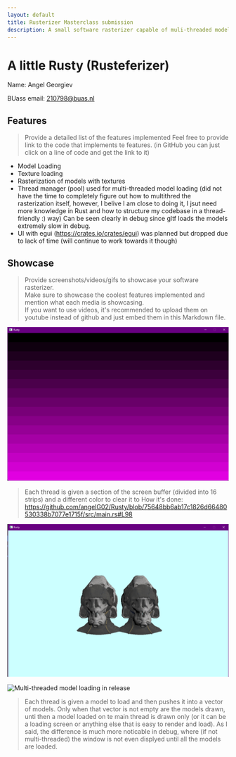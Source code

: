 ```yaml
---
layout: default
title: Rusterizer Masterclass submission
description: A small software rasterizer capable of muli-threaded model loading, drawing of loaded models with or without textures and not much more
---
```


# A little Rusty (Rusteferizer)
Name: Angel Georgiev 

BUass email: 210798@buas.nl

## Features
> Provide a detailed list of the features implemented
> Feel free to provide link to the code that implements te features. (in GitHub you can just click on a line of code and get the link to it)

+ Model Loading
+ Texture loading
+ Rasterization of models with textures
+ Thread manager (pool) used for multi-threaded model loading (did not have the time to completely figure out how to multithred the rasterization itself, however, I belive I am close to doing it, I jsut need more knowledge in Rust and how to structure my codebase in a thread-friendly :) way) Can be seen clearly in debug since gltf loads the models extremely slow in debug.
+ UI with egui (https://crates.io/crates/egui) was planned but dropped due to lack of time (will continue to work towards it though)

## Showcase
> Provide screenshots/videos/gifs to showcase your software rasterizer.  
> Make sure to showcase the coolest features implemented and mention what each media is showcasing.  
> If you want to use videos, it's recommended to upload them on youtube instead of github and just embed them in this Markdown file.

![Multi-threaded clearing of the screen](images/multithreaded-screen-clearing.png "Multi-threaded clearing of the screen")
> Each thread is given a section of the screen buffer (divided into 16 strips) and a different color to clear it to
> How it's done: https://github.com/angelG02/Rusty/blob/75648bb6ab17c1826d66480530338b7077e1715f/src/main.rs#L98

![Model Loading With Textures](images/model-loading-with-textures.png "Model Loading With Textures")

![Multi-threaded model loading in release](images/multi-threaded-model-loading.gif "Multi-threaded model loading in release")
> Each thread is given a model to load and then pushes it into a vector of models. Only when that vector is not empty are the models drawn, unti then a model loaded on te main thread is drawn only (or it can be a loading screen or anything else that is easy to render and load). As I said, the difference is much more noticable in debug, where (if not multi-threaded) the window is not even displyed until all the models are loaded.